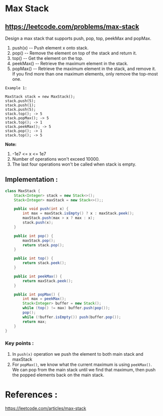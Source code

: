 # Max Stack
## https://leetcode.com/problems/max-stack

Design a max stack that supports push, pop, top, peekMax and popMax.

1. push(x) -- Push element x onto stack.
2. pop() -- Remove the element on top of the stack and return it.
3. top() -- Get the element on the top.
4. peekMax() -- Retrieve the maximum element in the stack.
5. popMax() -- Retrieve the maximum element in the stack, and remove it. If you find more than one maximum elements, only remove the top-most one.

```
Example 1:

MaxStack stack = new MaxStack();
stack.push(5); 
stack.push(1);
stack.push(5);
stack.top(); -> 5
stack.popMax(); -> 5
stack.top(); -> 1
stack.peekMax(); -> 5
stack.pop(); -> 1
stack.top(); -> 5
```

**Note:**
1. -1e7 <= x <= 1e7
2. Number of operations won't exceed 10000.
3. The last four operations won't be called when stack is empty.


## Implementation :

```java
class MaxStack {
    Stack<Integer> stack = new Stack<>();
    Stack<Integer> maxStack = new Stack<>();;

    public void push(int x) {
        int max = maxStack.isEmpty() ? x : maxStack.peek();
        maxStack.push(max > x ? max : x);
        stack.push(x);
    }

    public int pop() {
        maxStack.pop();
        return stack.pop();
    }

    public int top() {
        return stack.peek();
    }

    public int peekMax() {
        return maxStack.peek();
    }

    public int popMax() {
        int max = peekMax();
        Stack<Integer> buffer = new Stack();
        while (top() != max) buffer.push(pop());
        pop();
        while (!buffer.isEmpty()) push(buffer.pop());
        return max;
    }
}
```
### Key points :
1. In `push(x)` operation we push the element to both main stack and maxStack
2. For `popMax()`, we know what the current maximum is using `peekMax()`. We can pop from the main stack until we find that maximum, then push the popped elements back on the main stack.

# References :
https://leetcode.com/articles/max-stack
